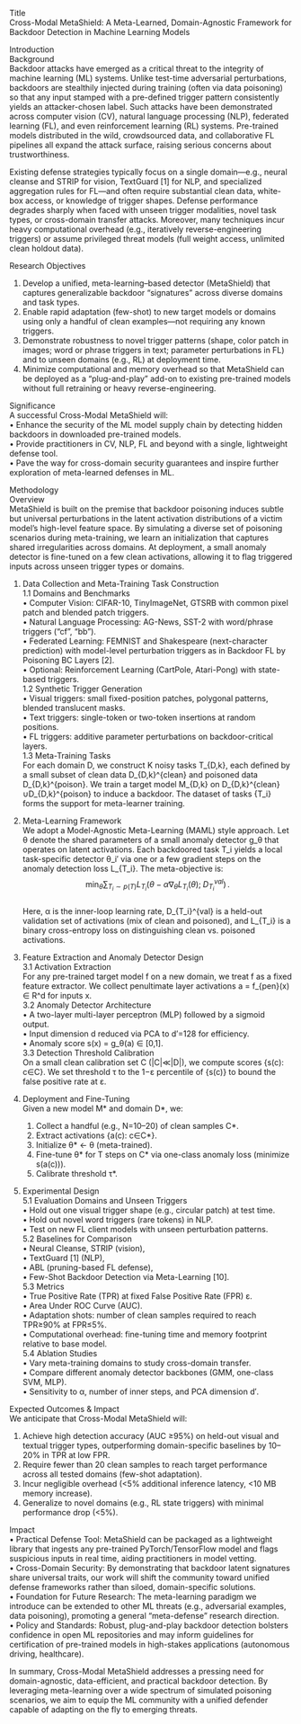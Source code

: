 Title  
Cross-Modal MetaShield: A Meta-Learned, Domain-Agnostic Framework for Backdoor Detection in Machine Learning Models  

Introduction  
Background  
Backdoor attacks have emerged as a critical threat to the integrity of machine learning (ML) systems. Unlike test-time adversarial perturbations, backdoors are stealthily injected during training (often via data poisoning) so that any input stamped with a pre-defined trigger pattern consistently yields an attacker-chosen label. Such attacks have been demonstrated across computer vision (CV), natural language processing (NLP), federated learning (FL), and even reinforcement learning (RL) systems. Pre-trained models distributed in the wild, crowdsourced data, and collaborative FL pipelines all expand the attack surface, raising serious concerns about trustworthiness.  

Existing defense strategies typically focus on a single domain—e.g., neural cleanse and STRIP for vision, TextGuard [1] for NLP, and specialized aggregation rules for FL—and often require substantial clean data, white-box access, or knowledge of trigger shapes. Defense performance degrades sharply when faced with unseen trigger modalities, novel task types, or cross-domain transfer attacks. Moreover, many techniques incur heavy computational overhead (e.g., iteratively reverse-engineering triggers) or assume privileged threat models (full weight access, unlimited clean holdout data).  

Research Objectives  
1. Develop a unified, meta-learning–based detector (MetaShield) that captures generalizable backdoor “signatures” across diverse domains and task types.  
2. Enable rapid adaptation (few-shot) to new target models or domains using only a handful of clean examples—not requiring any known triggers.  
3. Demonstrate robustness to novel trigger patterns (shape, color patch in images; word or phrase triggers in text; parameter perturbations in FL) and to unseen domains (e.g., RL) at deployment time.  
4. Minimize computational and memory overhead so that MetaShield can be deployed as a “plug-and-play” add-on to existing pre-trained models without full retraining or heavy reverse-engineering.  

Significance  
A successful Cross-Modal MetaShield will:  
• Enhance the security of the ML model supply chain by detecting hidden backdoors in downloaded pre-trained models.  
• Provide practitioners in CV, NLP, FL and beyond with a single, lightweight defense tool.  
• Pave the way for cross-domain security guarantees and inspire further exploration of meta-learned defenses in ML.  

Methodology  
Overview  
MetaShield is built on the premise that backdoor poisoning induces subtle but universal perturbations in the latent activation distributions of a victim model’s high-level feature space. By simulating a diverse set of poisoning scenarios during meta-training, we learn an initialization that captures shared irregularities across domains. At deployment, a small anomaly detector is fine-tuned on a few clean activations, allowing it to flag triggered inputs across unseen trigger types or domains.  

1. Data Collection and Meta-Training Task Construction  
  1.1 Domains and Benchmarks  
    • Computer Vision: CIFAR-10, TinyImageNet, GTSRB with common pixel patch and blended patch triggers.  
    • Natural Language Processing: AG-News, SST-2 with word/phrase triggers (“cf”, “bb”).  
    • Federated Learning: FEMNIST and Shakespeare (next-character prediction) with model-level perturbation triggers as in Backdoor FL by Poisoning BC Layers [2].  
    • Optional: Reinforcement Learning (CartPole, Atari-Pong) with state-based triggers.  
  1.2 Synthetic Trigger Generation  
    • Visual triggers: small fixed-position patches, polygonal patterns, blended translucent masks.  
    • Text triggers: single-token or two-token insertions at random positions.  
    • FL triggers: additive parameter perturbations on backdoor-critical layers.  
  1.3 Meta-Training Tasks  
    For each domain D, we construct K noisy tasks T_{D,k}, each defined by a small subset of clean data D_{D,k}^{clean} and poisoned data D_{D,k}^{poison}. We train a target model M_{D,k} on D_{D,k}^{clean}∪D_{D,k}^{poison} to induce a backdoor. The dataset of tasks {T_i} forms the support for meta-learner training.  

2. Meta-Learning Framework  
  We adopt a Model-Agnostic Meta-Learning (MAML) style approach. Let θ denote the shared parameters of a small anomaly detector g_θ that operates on latent activations. Each backdoored task T_i yields a local task-specific detector θ_i′ via one or a few gradient steps on the anomaly detection loss L_{T_i}. The meta-objective is:  
  $$  
    \min_\theta \sum_{T_i \sim p(T)} L_{T_i}\bigl(\theta - \alpha \nabla_\theta L_{T_i}(\theta); \; D_{T_i}^{val}\bigr)\,.  
  $$  
  Here, α is the inner-loop learning rate, D_{T_i}^{val} is a held-out validation set of activations (mix of clean and poisoned), and L_{T_i} is a binary cross-entropy loss on distinguishing clean vs. poisoned activations.  

3. Feature Extraction and Anomaly Detector Design  
  3.1 Activation Extraction  
    For any pre-trained target model f on a new domain, we treat f as a fixed feature extractor. We collect penultimate layer activations a = f_{pen}(x) ∈ R^d for inputs x.  
  3.2 Anomaly Detector Architecture  
    • A two-layer multi-layer perceptron (MLP) followed by a sigmoid output.  
    • Input dimension d reduced via PCA to d′=128 for efficiency.  
    • Anomaly score s(x) = g_θ(a) ∈ [0,1].  
  3.3 Detection Threshold Calibration  
    On a small clean calibration set C (|C|≪|D|), we compute scores {s(c): c∈C}. We set threshold τ to the 1−ε percentile of {s(c)} to bound the false positive rate at ε.  

4. Deployment and Fine-Tuning  
  Given a new model M* and domain D*, we:  
    1. Collect a handful (e.g., N=10–20) of clean samples C*.  
    2. Extract activations {a(c): c∈C*}.  
    3. Initialize θ* ← θ (meta-trained).  
    4. Fine-tune θ* for T steps on C* via one-class anomaly loss (minimize s(a(c))).  
    5. Calibrate threshold τ*.  

5. Experimental Design  
  5.1 Evaluation Domains and Unseen Triggers  
    • Hold out one visual trigger shape (e.g., circular patch) at test time.  
    • Hold out novel word triggers (rare tokens) in NLP.  
    • Test on new FL client models with unseen perturbation patterns.  
  5.2 Baselines for Comparison  
    • Neural Cleanse, STRIP (vision),  
    • TextGuard [1] (NLP),  
    • ABL (pruning-based FL defense),  
    • Few-Shot Backdoor Detection via Meta-Learning [10].  
  5.3 Metrics  
    • True Positive Rate (TPR) at fixed False Positive Rate (FPR) ε.  
    • Area Under ROC Curve (AUC).  
    • Adaptation shots: number of clean samples required to reach TPR≥90% at FPR≤5%.  
    • Computational overhead: fine-tuning time and memory footprint relative to base model.  
  5.4 Ablation Studies  
    • Vary meta-training domains to study cross-domain transfer.  
    • Compare different anomaly detector backbones (GMM, one-class SVM, MLP).  
    • Sensitivity to α, number of inner steps, and PCA dimension d′.  

Expected Outcomes & Impact  
We anticipate that Cross-Modal MetaShield will:  
1. Achieve high detection accuracy (AUC ≥95%) on held-out visual and textual trigger types, outperforming domain-specific baselines by 10–20% in TPR at low FPR.  
2. Require fewer than 20 clean samples to reach target performance across all tested domains (few-shot adaptation).  
3. Incur negligible overhead (<5% additional inference latency, <10 MB memory increase).  
4. Generalize to novel domains (e.g., RL state triggers) with minimal performance drop (<5%).  

Impact  
• Practical Defense Tool: MetaShield can be packaged as a lightweight library that ingests any pre-trained PyTorch/TensorFlow model and flags suspicious inputs in real time, aiding practitioners in model vetting.  
• Cross-Domain Security: By demonstrating that backdoor latent signatures share universal traits, our work will shift the community toward unified defense frameworks rather than siloed, domain-specific solutions.  
• Foundation for Future Research: The meta-learning paradigm we introduce can be extended to other ML threats (e.g., adversarial examples, data poisoning), promoting a general “meta-defense” research direction.  
• Policy and Standards: Robust, plug-and-play backdoor detection bolsters confidence in open ML repositories and may inform guidelines for certification of pre-trained models in high-stakes applications (autonomous driving, healthcare).  

In summary, Cross-Modal MetaShield addresses a pressing need for domain-agnostic, data-efficient, and practical backdoor detection. By leveraging meta-learning over a wide spectrum of simulated poisoning scenarios, we aim to equip the ML community with a unified defender capable of adapting on the fly to emerging threats.